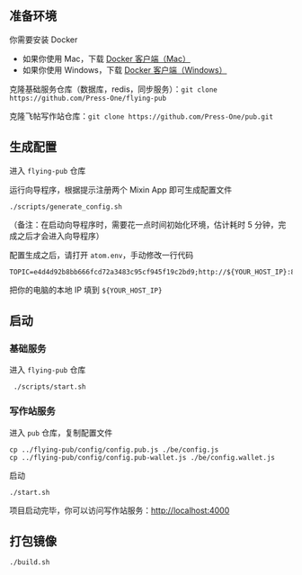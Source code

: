 ## 准备环境

你需要安装 Docker

- 如果你使用 Mac，下载 [Docker 客户端（Mac）](https://docs.docker.com/docker-for-mac/install/)
- 如果你使用 Windows，下载 [Docker 客户端（Windows）](https://docs.docker.com/docker-for-windows/install/)

克隆基础服务仓库（数据库，redis，同步服务）：`git clone https://github.com/Press-One/flying-pub`

克隆飞帖写作站仓库：`git clone https://github.com/Press-One/pub.git`

## 生成配置

进入 `flying-pub` 仓库

运行向导程序，根据提示注册两个 Mixin App 即可生成配置文件

```
./scripts/generate_config.sh
```

（备注：在启动向导程序时，需要花一点时间初始化环境，估计耗时 5 分钟，完成之后才会进入向导程序）

配置生成之后，请打开 `atom.env`，手动修改一行代码

```
TOPIC=e4d4d92b8bb666fcd72a3483c95cf945f19c2bd9;http://${YOUR_HOST_IP}:8000/api/webhook/medium
```

把你的电脑的本地 IP 填到 `${YOUR_HOST_IP}`

## 启动

### 基础服务

进入 `flying-pub` 仓库

```
 ./scripts/start.sh
```

### 写作站服务

进入 `pub` 仓库，复制配置文件

```
cp ../flying-pub/config/config.pub.js ./be/config.js
cp ../flying-pub/config/config.pub-wallet.js ./be/config.wallet.js
```

启动

```
./start.sh
```

项目启动完毕，你可以访问写作站服务：[http://localhost:4000](http://localhost:4000)

## 打包镜像

```
./build.sh
```
